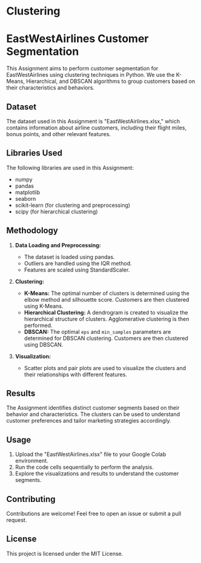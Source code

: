 # Clustering
# EastWestAirlines Customer Segmentation

This Assignment aims to perform customer segmentation for EastWestAirlines using clustering techniques in Python. We use the K-Means, Hierarchical, and DBSCAN algorithms to group customers based on their characteristics and behaviors.

## Dataset

The dataset used in this Assignment is "EastWestAirlines.xlsx," which contains information about airline customers, including their flight miles, bonus points, and other relevant features.

## Libraries Used

The following libraries are used in this Assignment:

- numpy
- pandas
- matplotlib
- seaborn
- scikit-learn (for clustering and preprocessing)
- scipy (for hierarchical clustering)

## Methodology

1. **Data Loading and Preprocessing:**
   - The dataset is loaded using pandas.
   - Outliers are handled using the IQR method.
   - Features are scaled using StandardScaler.

2. **Clustering:**
   - **K-Means:** The optimal number of clusters is determined using the elbow method and silhouette score. Customers are then clustered using K-Means.
   - **Hierarchical Clustering:** A dendrogram is created to visualize the hierarchical structure of clusters. Agglomerative clustering is then performed.
   - **DBSCAN:** The optimal `eps` and `min_samples` parameters are determined for DBSCAN clustering. Customers are then clustered using DBSCAN.

3. **Visualization:**
   - Scatter plots and pair plots are used to visualize the clusters and their relationships with different features.

## Results

The Assignment identifies distinct customer segments based on their behavior and characteristics. The clusters can be used to understand customer preferences and tailor marketing strategies accordingly.

## Usage

1. Upload the "EastWestAirlines.xlsx" file to your Google Colab environment.
2. Run the code cells sequentially to perform the analysis.
3. Explore the visualizations and results to understand the customer segments.

## Contributing

Contributions are welcome! Feel free to open an issue or submit a pull request.

## License

This project is licensed under the MIT License.
